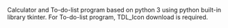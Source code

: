 Calculator and To-do-list program based on python 3 using python built-in library tkinter.
For To-do-list program, TDL_Icon download is required.
